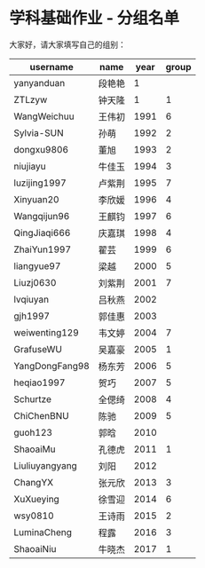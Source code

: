 
# 学科基础作业 - 分组名单

大家好，请大家填写自己的组别：

| username       | name | year | group |
| -------------- | ---- | ---- | ----- |
| yanyanduan     | 段艳艳  | 1    |       |
| ZTLzyw         | 钟天隆  | 1    |    1  |
| WangWeichuu    | 王伟初  | 1991 | 6     |
| Sylvia-SUN     | 孙萌   | 1992 |   2   |
| dongxu9806     | 董旭   | 1993 |   2   |
| niujiayu       | 牛佳玉  | 1994 |  3   |
| luzijing1997   | 卢紫荆  | 1995 |  7     |
| Xinyuan20      | 李欣媛  | 1996 | 4     |
| Wangqijun96    | 王麒钧  | 1997 | 6     |
| QingJiaqi666   | 庆嘉琪  | 1998 | 4     |
| ZhaiYun1997    | 翟芸   | 1999 |  6    |
| liangyue97     | 梁越   | 2000 |  5     |
| Liuzj0630      | 刘紫荆  | 2001 |  7     |
| lvqiuyan       | 吕秋燕  | 2002 |       |
| gjh1997        | 郭佳惠  | 2003 |       |
| weiwenting129  | 韦文婷  | 2004 |  7     |
| GrafuseWU      | 吴嘉豪  | 2005 |   1   |
| YangDongFang98 | 杨东芳  | 2006 |  5     |
| heqiao1997     | 贺巧   | 2007 |   5    |
| Schurtze       | 全偲绮  | 2008 | 4    |
| ChiChenBNU     | 陈驰   | 2009 |   5    |
| guoh123        | 郭晗   | 2010 |       |
| ShaoaiMu       | 孔德虎  | 2011 |    1  |
| Liuliuyangyang | 刘阳    | 2012 |       |
| ChangYX        | 张元欣  | 2013 |    3  |
| XuXueying      | 徐雪迎  | 2014 |  6    |
| wsy0810        | 王诗雨  | 2015 |   2   |
| LuminaCheng    | 程露   | 2016 |    3  |
| ShaoaiNiu      | 牛晓杰  | 2017 |   1   |
